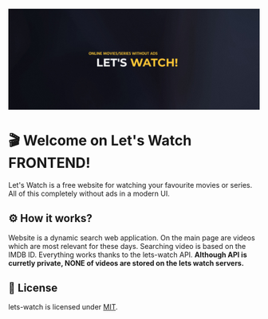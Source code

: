[![letswatch banner](./.github/assets/banner.jpg)](https://letswatch.cz)

# 🎬 Welcome on Let's Watch FRONTEND!

Let's Watch is a free website for watching your favourite movies or series. All of this completely without ads in a modern UI.

## ⚙️ How it works?

Website is a dynamic search web application. On the main page are videos which are most relevant for these days. Searching video is based on the IMDB ID. Everything works thanks to the lets-watch API. **Although API is curretly private, NONE of videos are stored on the lets watch servers.**

## 📜 License

lets-watch is licensed under [MIT](./LICENSE).
